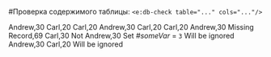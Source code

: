 #Проверка содержимого таблицы: `<e:db-check table="..." cols="..."/>`

<div>
    <e:summary/>
    <e:given>
        <e:db-set table="PERSON" cols="NAME, AGE">
            <row>Andrew,30</row>
            <row>Carl,20</row>
        </e:db-set>
    </e:given>
    <e:example name="Успешный сценарий (порядок записей не важен)">
        <e:then print="true">
            <e:db-check table="PERSON" cols="NAME, AGE">
                <row>Carl,20</row>
                <row>Andrew,30</row>
            </e:db-check>
        </e:then>
    </e:example>
    <e:example name="Лишняя запись" status="ExpectedToFail">
        <e:then print="true">
            <e:db-check table="PERSON" cols="NAME, AGE">
                <row>Carl,20</row>
            </e:db-check>
        </e:then>
    </e:example>
    <e:example name="Недостающая запись" status="ExpectedToFail">
        <e:then print="true">
            <e:db-check table="PERSON" cols="NAME, AGE">
                <row>Carl,20</row>
                <row>Andrew,30</row>
                <row>Missing Record,69</row>
            </e:db-check>
        </e:then>
    </e:example>
    <e:example name="Не совпали поля" status="ExpectedToFail">
        <e:then print="true">
            <e:db-check table="PERSON" cols="NAME, AGE">
                <row>Carl,30</row>
                <row>Not Andrew,30</row>
            </e:db-check>
        </e:then>
    </e:example>
    <e:example name="Partial check">
        <e:given>
            Set <var>#someVar</var> = <code c:set="#someVar">3</code>
        </e:given>
        <e:then print="true">
            <e:db-check table="PERSON" cols="NAME, AGE" ignoreRowsBefore="2" ignoreRowsAfter="${var.someVar}">
                <row>Will be ignored</row>
                <row>Andrew,30</row>
                <row>Carl,20</row>
                <row>Will be ignored</row>
            </e:db-check>
        </e:then>
    </e:example>
</div>
